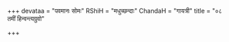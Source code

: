 +++
devataa = "पवमानः सोमः"
RShiH = "मधुच्छन्दाः"
ChandaH = "गायत्री"
title = "०८ तमीं हिन्वन्त्यग्रुवो"

+++
